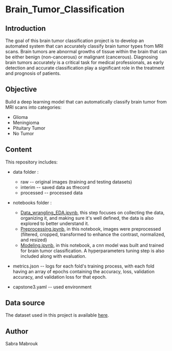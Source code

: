 # Brain_Tumor_Classification

## Introduction

The goal of this brain tumor classification project is to develop an automated system that can accurately classify brain tumor types from MRI scans. Brain tumors are abnormal growths of tissue within the brain that can be either benign (non-cancerous) or malignant (cancerous). Diagnosing brain tumors accurately is a critical task for medical professionals, as early detection and accurate classification play a significant role in the treatment and prognosis of patients.  

## Objective
Build a deep learning model that can automatically classify brain tumor from MRI scans into categories:
- Glioma
- Meningioma
- Pituitary Tumor
- No Tumor

## Content

This repository includes:

- data folder :
    - raw -- original images (training and testing datasets)
    - interim -- saved data as tfrecord
    - processed -- processed data
      
- notebooks folder :
    - [Data_wrangling_EDA.ipynb](https://github.com/SabraMabrouk/Brain_Tumor_classification/blob/04b6729ef8e0f4617b605f800eb2012350a80317/notebooks/Data_Wrangling_EDA.ipynb), this step focuses on collecting the data, organizing it, and making sure it's well defined, the data is also explored to better understand it.
    - [Preprocessing.ipynb](https://github.com/SabraMabrouk/Brain_Tumor_classification/blob/332f7a5bfdd895317e08b8abd1fbca59984bbdec/notebooks/Preprocessing.ipynb), in this notebook, images were preprocessed (filtered, cropped, transformed to enhance the contrast, normalized, and resized)
    - [Modeling.ipynb](https://github.com/SabraMabrouk/Brain_Tumor_classification/blob/0cff56f6758516bdb7673cd31b2cf32dcb75bd63/notebooks/Modeling.ipynb), in this notebook, a cnn model was built and trained for brain tumor classification. A hyperparameters tuning step is also included along with evaluation.

- metrics.json -- logs for each fold's training process, with each fold having an array of epochs containing the accuracy, loss, validation accuracy, and validation loss for that epoch.

- capstone3.yaml -- used environment

  
  
## Data source
The dataset used in this project is available [here](https://www.kaggle.com/datasets/masoudnickparvar/brain-tumor-mri-dataset/data).



## Author
Sabra Mabrouk
